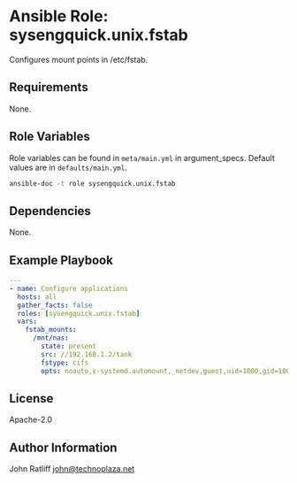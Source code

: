 # Ansible Role: sysengquick.unix.fstab

Configures mount points in /etc/fstab.

## Requirements

None.

## Role Variables

Role variables can be found in `meta/main.yml` in argument_specs.
Default values are in `defaults/main.yml`.

```bash
ansible-doc -t role sysengquick.unix.fstab
```

## Dependencies

None.

## Example Playbook

```yaml
---
- name: Configure applications
  hosts: all
  gather_facts: false
  roles: [sysengquick.unix.fstab]
  vars:
    fstab_mounts:
      /mnt/nas:
        state: present
        src: //192.168.1.2/tank
        fstype: cifs
        opts: noauto,x-systemd.automount,_netdev,guest,uid=1000,gid=1000,file_mode=0644,dir_mode=0755
```

## License

Apache-2.0

## Author Information

John Ratliff <john@technoplaza.net>
